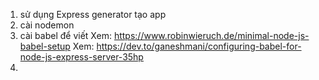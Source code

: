 1. sử dụng Express generator tạo app
2. cài nodemon
3. cài babel để viết 
    Xem: https://www.robinwieruch.de/minimal-node-js-babel-setup
    Xem: https://dev.to/ganeshmani/configuring-babel-for-node-js-express-server-35hp
4. 